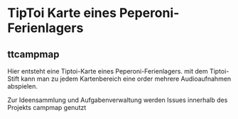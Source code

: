 # TipToi Karte eines Peperoni-Ferienlagers
## ttcampmap 

Hier entsteht eine Tiptoi-Karte eines Peperoni-Ferienlagers. mit dem Tiptoi-Stift kann man zu jedem Kartenbereich eine order mehrere Audioaufnahmen abspielen.

Zur Ideensammlung und Aufgabenverwaltung werden Issues innerhalb des Projekts campmap genutzt

